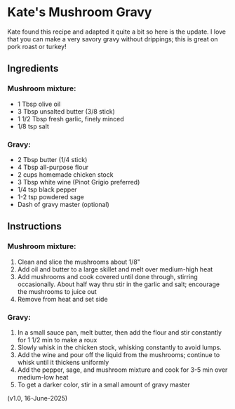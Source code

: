 # Kate's Mushroom Gravy

Kate found this recipe and adapted it quite a bit so here is the update. I love that you can make a very savory gravy without drippings; this is great on pork roast or turkey!

## Ingredients

### Mushroom mixture:

 - 1 Tbsp olive oil
 - 3 Tbsp unsalted butter (3/8 stick)
 - 1 1/2 Tbsp fresh garlic, finely minced
 - 1/8 tsp salt

### Gravy:

 - 2 Tbsp butter (1/4 stick)
 - 4 Tbsp all-purpose flour
 - 2 cups homemade chicken stock
 - 3 Tbsp white wine (Pinot Grigio preferred)
 - 1/4 tsp black pepper
 - 1-2 tsp powdered sage
 - Dash of gravy master (optional)

## Instructions

### Mushroom mixture:

1. Clean and slice the mushrooms about 1/8" 
2. Add oil and butter to a large skillet and melt over medium-high heat
3. Add mushrooms and cook covered until done through, stirring occasionally. About half way thru stir in the garlic and salt; encourage the mushrooms to juice out
4. Remove from heat and set side

### Gravy:

1. In a small sauce pan, melt butter, then add the flour and stir constantly for 1 1/2 min to make a roux
2. Slowly whisk in the chicken stock, whisking constantly to avoid lumps.
3. Add the wine and pour off the liquid from the mushrooms; continue to whisk until it thickens uniformly
4. Add the pepper, sage, and mushroom mixture and cook for 3-5 min over medium-low heat
5. To get a darker color, stir in a small amount of gravy master

(v1.0, 16-June-2025)


